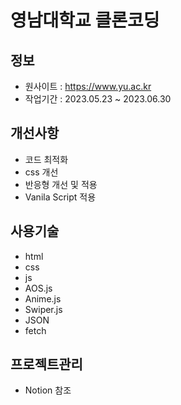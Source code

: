 # 영남대학교 클론코딩

## 정보

- 원사이트 : https://www.yu.ac.kr
- 작업기간 : 2023.05.23 ~ 2023.06.30

## 개선사항

- 코드 최적화
- css 개선
- 반응형 개선 및 적용
- Vanila Script 적용

## 사용기술

- html
- css
- js
- AOS.js
- Anime.js
- Swiper.js
- JSON
- fetch

## 프로젝트관리

- Notion 참조
